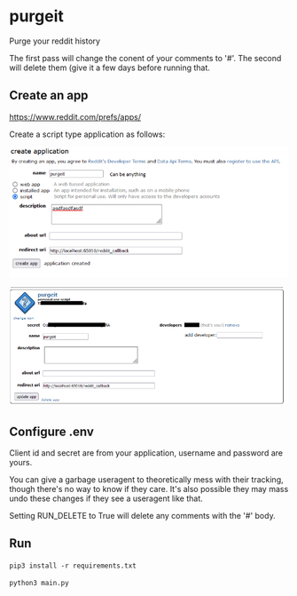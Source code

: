 # purgeit
Purge your reddit history

The first pass will change the conent of your comments to '#'.  The second will delete them (give it a few days before running that.

## Create an app

https://www.reddit.com/prefs/apps/

Create a script type application as follows:

![create](images/create.png)

![secrets](images/secrets.png)

## Configure .env

Client id and secret are from your application, username and password are yours.

You can give a garbage useragent to theoretically mess with their tracking, though there's no way to know if they care. It's also possible they may mass undo these changes if they see a useragent like that.

Setting RUN_DELETE to True will delete any comments with the '#' body.

## Run

`pip3 install -r requirements.txt`

`python3 main.py`